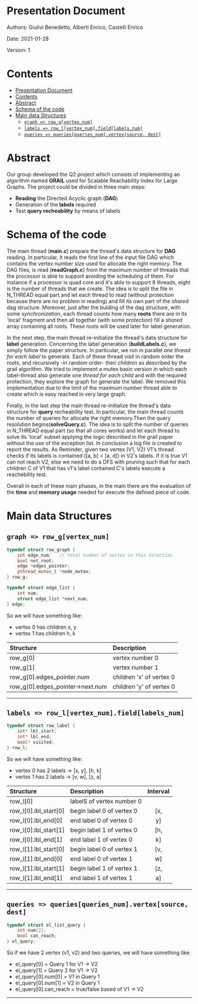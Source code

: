 # Presentation Document 

Authors: Giulivi Benedetto, Alberti Enrico, Castelli Enrico

Date: 2021-01-28

Version: 1

# Contents

- [Presentation Document](#presentation-document)
- [Contents](#contents)
- [Abstract](#abstract)
- [Schema of the code](#schema-of-the-code)
- [Main data Structures](#main-data-structures)
	- [```graph => row_g[vertex_num]```](#graph--row_gvertex_num)
	- [```labels => row_l[vertex_num].field[labels_num]```](#labels--row_lvertex_numfieldlabels_num)
	- [```queries => queries[queries_num].vertex[source, dest]```](#queries--queriesqueries_numvertexsource-dest)


# Abstract
Our group developed the Q2 project which consists of implementing an algorithm named **GRAIL** used for Scalable Reachability Index for Large Graphs. The project could be divided in three main steps:
- **Reading** the Directed Acyclic graph (**DAG**)
- Generation of the **labels** required
- Test **query recheability** by means of labels


# Schema of the code

The main thread (**main.c**) prepare the thread's data structure for **DAG** reading. In particular, it reads the first line of the input file DAG which contains the vertex number size used for allocate the right memory. The DAG files, is read (**readGraph.c**) from the maximum number of threads that the processor is able to support avoiding the scheduling of them. For instance if a processor is quad core and it's able to support 8 threads, eight is the number of threads that we create. The idea is to split the file in N_THREAD equal part and let each thread to read (without protection because there are no problem in reading) and fill its own part of the *shared* dag structure. Moreover, just after the bulding of the dag structure, with some *synchronization*, each thread counts how many **roots** there are in its 'local' fragment and then all together (with some *protection*) fill a *shared* array containing all roots. These roots will be used later for label generation.

In the next step, the main thread re-initialize the thread's data structure for **label** generation. Concerning the label generation (**buildLabels.c**), we simply follow the paper structure. In particular, we run in parallel *one thread for each label* to generate. Each of these thread *visit* in random order the *roots*, and recursively -in random order- their *children* as described by the grail algorithm. We tried to implement a mutex basic version in which each label-thread also generate one *thread for each child* and with the required protection, they explore the graph for generate the label. We removed this implementation due to the limit of the maximum number thread able to create which is easy reached in very large graph.

Finally, in the last step the main thread re-initialize the thread's data structure for **query** recheability test. In particular, the main thread counts the number of queries for allocate the right memory.Then the query resolution begins(**solveQuery.c**). The idea is to split the number of queries in N_THREAD equal part (so that all cores works) and let each thread to solve its 'local' subset applying the logic described in the grail paper without the use of the exception list. In conclusion a log file is created to report the results. As Reminder, given two vertex (V1, V2) V1's thread checks if its labels is contained ([a, b] < [a, d]) in V2's labels. If it is true V1 can not reach V2, else we need to do a DFS with pruning such that for each children C of V1 that has v1's label contained C's labels execute a reachebility test.

Overall in each of these main phases, in the main there are the evaluation of the **time** and **memory usage** needed for execute the defined piece of code.


# Main data Structures

## ```graph => row_g[vertex_num]```
```c++
typedef struct row_graph {
	int edge_num;   // total number of vertex in this direction
	bool not_root;
	edge *edges_pointer;
	pthread_mutex_t *node_mutex;
} row_g;

typedef struct edge_list {
	int num;
	struct edge_list *next_num;
} edge;
```
So we will have something like: 
- vertex 0 has children x, y
- vertex 1 has children h, k

| Structure  						| Description 				| 
|:----------------------------------|:--------------------------|
| row_g[0]   						|vertex number 0 			|
| row_g[1]   						|vertex number 1 			|
| row_g[0].edges_pointer.num 		|  children 'x' of vertex 0 |
| row_g[0].edges_pointer->next.num 	| children 'y' of vertex 0 	| 

---


## ```labels => row_l[vertex_num].field[labels_num]```
```c++
typedef struct row_label {
	int* lbl_start;
	int* lbl_end;
	bool* visited;
} row_l;
```
So we will have something like:
- vertex 0 has 2 labels -> [x, y], [h, k]
- vertex 1 has 2 labels -> [v, w], [z, a]

| Structure  						| Description 				| Interval		|
|:----------------------------------|:--------------------------| :------------:|
| row_l[0]   						| labelS of vertex number 0 |				|
| row_l[0].lbl_start[0]				| begin label 0 of vertex 0	|	[x,			|
| row_l[0].lbl_end[0]				| end label 0 of vertex 0	|	y]			|
| row_l[0].lbl_start[1]				| begin label 1 of vertex 0	|	[h,			|
| row_l[0].lbl_end[1]				| end label 1 of vertex 0	|	  k]		|
| row_l[1].lbl_start[0]				| begin label 0 of vertex 1	|	[v,			|
| row_l[1].lbl_end[0]				| end label 0 of vertex 1	|	  w]		|
| row_l[1].lbl_start[1]				| begin label 1 of vertex 1	|	[z,			|
| row_l[1].lbl_end[1]				| end label 1 of vertex 1	|	  a]		|

---

## ```queries => queries[queries_num].vertex[source, dest]```
```c++
typedef struct el_list_query {
	int num[2];
	bool can_reach;
} el_query;

```
So if we have 2 vertex (v1, v2) and two queries, we will have something like:
- el_query[0] = Query 1 for V1 -> V2 
- el_query[1] = Query 2 for V1 -> V2
- el_query[0].num[0] = V1 in Query 1
- el_query[0].num[1] = V2 in Query 1
- el_query[0].can_reach = true/false based of V1 -> V2

---